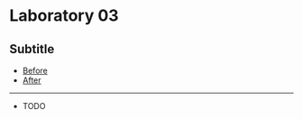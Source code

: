 # Laboratory 03
## Subtitle
* [Before](/Laboratories/Laboratory01/Laboiratory03_Before)
* [After](/Laboratories/Laboratory01/Laboiratory03_After)
---
* TODO